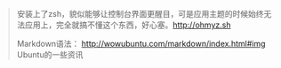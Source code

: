 > 安装上了zsh，貌似能够让控制台界面更醒目，可是应用主题的时候始终无法应用上，完全就搞不懂这个东西，好心塞。http://ohmyz.sh
> 
> Markdown语法： http://wowubuntu.com/markdown/index.html#img Ubuntu的一些资讯
